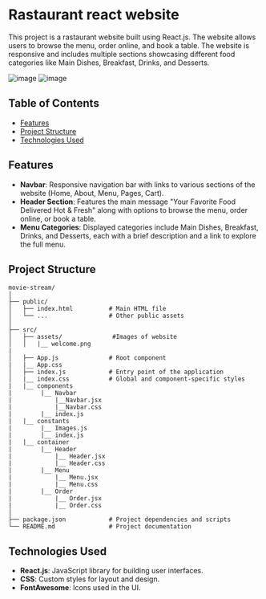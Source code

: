 # Rastaurant react website

This project is a rastaurant website built using React.js. The website allows users to browse the menu, order online, and book a table. The website is responsive and includes multiple sections showcasing different food categories like Main Dishes, Breakfast, Drinks, and Desserts.

![image](https://github.com/user-attachments/assets/ff04f2ae-161b-45f1-8bff-3ea4e51fdbef)
![image](https://github.com/user-attachments/assets/8d191cfe-15c3-43b3-9dfc-15797ef6abc6)


## Table of Contents

- [Features](#features)
- [Project Structure](#project-structure)
- [Technologies Used](#technologies-used)

## Features

- **Navbar**: Responsive navigation bar with links to various sections of the website (Home, About, Menu, Pages, Cart).
- **Header Section**: Features the main message "Your Favorite Food Delivered Hot & Fresh" along with options to browse the menu, order online, or book a table.
- **Menu Categories**: Displayed categories include Main Dishes, Breakfast, Drinks, and Desserts, each with a brief description and a link to explore the full menu.
  

## Project Structure
```
movie-stream/
│
├── public/
│   ├── index.html          # Main HTML file
│   └── ...                 # Other public assets
│
├── src/
│   ├── assets/              #Images of website 
│   │   |__ welcome.png
|        
│   ├── App.js              # Root component
|   |__ App.css
│   ├── index.js            # Entry point of the application
│   |__ index.css           # Global and component-specific styles
|   |__ components
|        |__ Navbar
|            |__Navbar.jsx
|            |__Navbar.css
|        |__ index.js
|   |__ constants
|        |__ Images.js
|        |__ index.js
|   |__ container
|        |__ Header
|            |__ Header.jsx
|            |__ Header.css
|        |__ Menu
|            |__ Menu.jsx
|            |__ Menu.css
|        |__ Order
|            |__ Order.jsx
|            |__ Order.css
│
├── package.json            # Project dependencies and scripts
└── README.md               # Project documentation
```

## Technologies Used

- **React.js**: JavaScript library for building user interfaces.
- **CSS**: Custom styles for layout and design.
- **FontAwesome**: Icons used in the UI.
